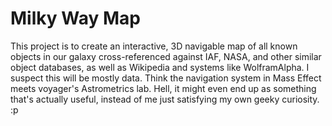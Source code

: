 Milky Way Map
=============

This project is to create an interactive, 3D navigable map of all known objects in our galaxy cross-referenced against IAF, NASA, and other similar object databases, as well as Wikipedia and systems like WolframAlpha. I suspect this will be mostly data. Think the navigation system in Mass Effect meets voyager's Astrometrics lab. Hell, it might even end up as something that's actually useful, instead of me just satisfying my own geeky curiosity. :p
